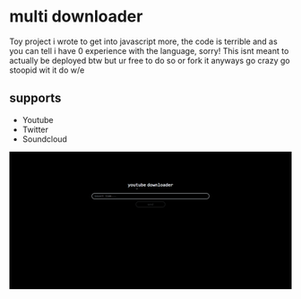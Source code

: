 # multi downloader

Toy project i wrote to get into javascript more, the code is terrible and as you can tell i have 0 experience with the language, sorry! This isnt meant to actually be deployed btw but ur free to do so or fork it anyways go crazy go stoopid wit it do w/e

## supports

* Youtube
* Twitter
* Soundcloud

![](media/screenshot.png)